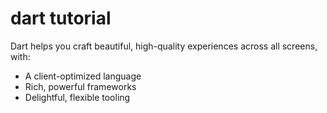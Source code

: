 # dart tutorial
Dart helps you craft beautiful, high-quality experiences across all screens, with:
- A client-optimized language
- Rich, powerful frameworks
- Delightful, flexible tooling
